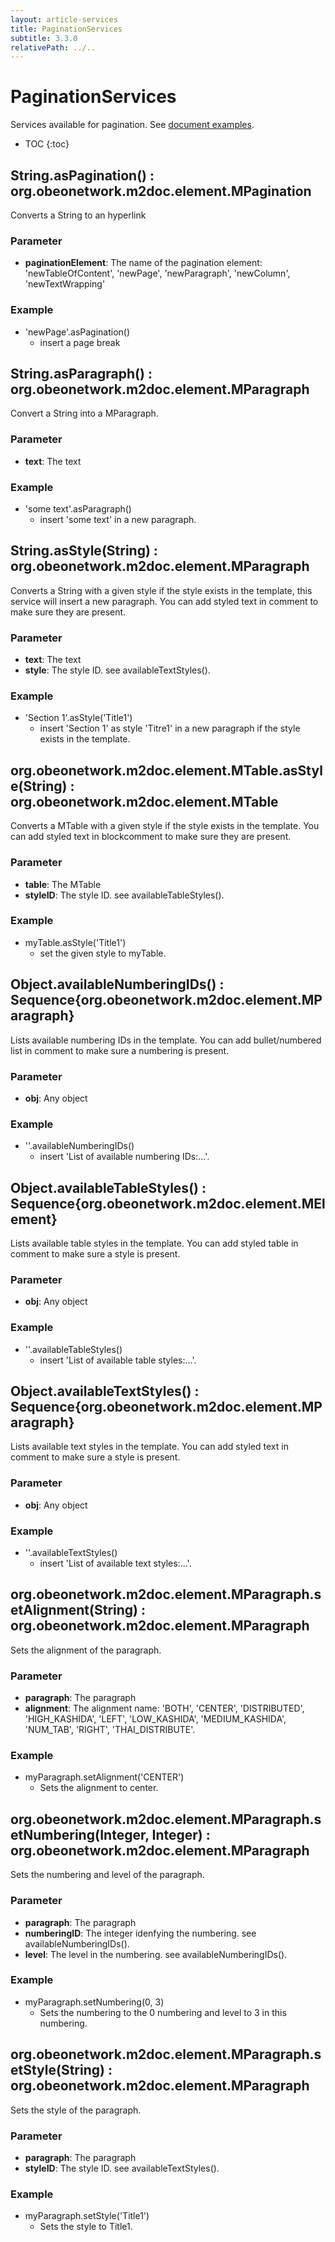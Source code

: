 ```yaml
---
layout: article-services
title: PaginationServices
subtitle: 3.3.0
relativePath: ../..
---
```


<!--
/********************************************************************************
** Copyright (c) 2015 Obeo.
** All rights reserved. This program and the accompanying materials
** are made available under the terms of the Eclipse Public License v2.0
** which accompanies this distribution, and is available at
** http://www.eclipse.org/legal/epl-v20.html
**
** Contributors:
**    Stephane Begaudeau (Obeo) - initial API and implementation
*********************************************************************************/
-->

# PaginationServices

Services available for pagination. See [document examples](https://github.com/ObeoNetwork/M2Doc/tree/3.3.0/tests/org.obeonetwork.m2doc.tests/resources/paginationServices).

* TOC
{:toc}

## String.asPagination() : org.obeonetwork.m2doc.element.MPagination

Converts a String to an hyperlink

### Parameter

* **paginationElement**: The name of the pagination element: 'newTableOfContent', 'newPage', 'newParagraph', 'newColumn', 'newTextWrapping'

### Example

* 'newPage'.asPagination()
  * insert a page break

## String.asParagraph() : org.obeonetwork.m2doc.element.MParagraph

Convert a String into a MParagraph.

### Parameter

* **text**: The text

### Example

* 'some text'.asParagraph()
  * insert 'some text' in a new paragraph.

## String.asStyle(String) : org.obeonetwork.m2doc.element.MParagraph

Converts a String with a given style if the style exists in the template, this service will insert a new paragraph. You can add styled text in comment to make sure they are present.

### Parameter

* **text**: The text
* **style**: The style ID. see availableTextStyles().

### Example

* 'Section 1'.asStyle('Title1')
  * insert 'Section 1' as style 'Titre1' in a new paragraph if the style exists in the template.

## org.obeonetwork.m2doc.element.MTable.asStyle(String) : org.obeonetwork.m2doc.element.MTable

Converts a MTable with a given style if the style exists in the template. You can add styled text in blockcomment to make sure they are present.

### Parameter

* **table**: The MTable
* **styleID**: The style ID. see availableTableStyles().

### Example

* myTable.asStyle('Title1')
  * set the given style to myTable.

## Object.availableNumberingIDs() : Sequence{org.obeonetwork.m2doc.element.MParagraph}

Lists available numbering IDs in the template. You can add bullet/numbered list in comment to make sure a numbering is present.

### Parameter

* **obj**: Any object

### Example

* ''.availableNumberingIDs()
  * insert 'List of available numbering IDs:...'.

## Object.availableTableStyles() : Sequence{org.obeonetwork.m2doc.element.MElement}

Lists available table styles in the template. You can add styled table in comment to make sure a style is present.

### Parameter

* **obj**: Any object

### Example

* ''.availableTableStyles()
  * insert 'List of available table styles:...'.

## Object.availableTextStyles() : Sequence{org.obeonetwork.m2doc.element.MParagraph}

Lists available text styles in the template. You can add styled text in comment to make sure a style is present.

### Parameter

* **obj**: Any object

### Example

* ''.availableTextStyles()
  * insert 'List of available text styles:...'.

## org.obeonetwork.m2doc.element.MParagraph.setAlignment(String) : org.obeonetwork.m2doc.element.MParagraph

Sets the alignment of the paragraph.

### Parameter

* **paragraph**: The paragraph
* **alignment**: The alignment name: 'BOTH', 'CENTER', 'DISTRIBUTED', 'HIGH_KASHIDA', 'LEFT', 'LOW_KASHIDA', 'MEDIUM_KASHIDA', 'NUM_TAB', 'RIGHT', 'THAI_DISTRIBUTE'.

### Example

* myParagraph.setAlignment('CENTER')
  * Sets the alignment to center.

## org.obeonetwork.m2doc.element.MParagraph.setNumbering(Integer, Integer) : org.obeonetwork.m2doc.element.MParagraph

Sets the numbering and level of the paragraph.

### Parameter

* **paragraph**: The paragraph
* **numberingID**: The integer idenfying the numbering. see availableNumberingIDs().
* **level**: The level in the numbering. see availableNumberingIDs().

### Example

* myParagraph.setNumbering(0, 3)
  * Sets the numbering to the 0 numbering and level to 3 in this numbering.

## org.obeonetwork.m2doc.element.MParagraph.setStyle(String) : org.obeonetwork.m2doc.element.MParagraph

Sets the style of the paragraph.

### Parameter

* **paragraph**: The paragraph
* **styleID**: The style ID. see availableTextStyles().

### Example

* myParagraph.setStyle('Title1')
  * Sets the style to Title1.



